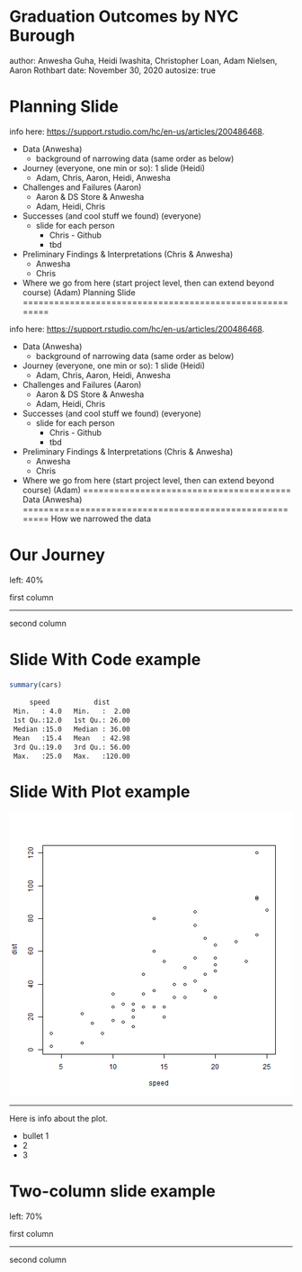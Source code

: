 

Graduation Outcomes by NYC Burough
========================================================
author: Anwesha Guha, Heidi Iwashita, Christopher Loan, Adam Nielsen, Aaron Rothbart
date: November 30, 2020
autosize: true

Planning Slide
========================================================

info here: <https://support.rstudio.com/hc/en-us/articles/200486468>.

- Data (Anwesha)
  - background of narrowing data (same order as below)
- Journey (everyone, one min or so): 1 slide (Heidi)
  - Adam, Chris, Aaron, Heidi, Anwesha
- Challenges and Failures (Aaron)
  - Aaron & DS Store & Anwesha
  - Adam, Heidi, Chris
- Successes (and cool stuff we found) (everyone)
  - slide for each person
    - Chris - Github
    - tbd
- Preliminary Findings & Interpretations (Chris & Anwesha)
  - Anwesha
  - Chris
- Where we go from here (start project level, then can extend beyond course) (Adam)
Planning Slide
========================================================

info here: <https://support.rstudio.com/hc/en-us/articles/200486468>.

- Data (Anwesha)
  - background of narrowing data (same order as below)
- Journey (everyone, one min or so): 1 slide (Heidi)
  - Adam, Chris, Aaron, Heidi, Anwesha
- Challenges and Failures (Aaron)
  - Aaron & DS Store & Anwesha
  - Adam, Heidi, Chris
- Successes (and cool stuff we found) (everyone)
  - slide for each person
    - Chris - Github
    - tbd
- Preliminary Findings & Interpretations (Chris & Anwesha)
  - Anwesha
  - Chris
- Where we go from here (start project level, then can extend beyond course) (Adam)
========================================
Data (Anwesha)
========================================================
How we narrowed the data



Our Journey
========================================================
left: 40%

first column
***
second column

Slide With Code example
========================================================


```r
summary(cars)
```

```
     speed           dist       
 Min.   : 4.0   Min.   :  2.00  
 1st Qu.:12.0   1st Qu.: 26.00  
 Median :15.0   Median : 36.00  
 Mean   :15.4   Mean   : 42.98  
 3rd Qu.:19.0   3rd Qu.: 56.00  
 Max.   :25.0   Max.   :120.00  
```

Slide With Plot example
========================================================

![plot of chunk unnamed-chunk-2](presentation-figure/unnamed-chunk-2-1.png)
***
Here is info about the plot.
- bullet 1
- 2
- 3

Two-column slide example
========================================================
left: 70%

first column
***
second column
